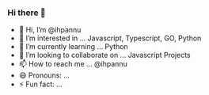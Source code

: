 ### Hi there 👋

<!--
**ihpannu/ihpannu** is a ✨ _special_ ✨ repository because its `README.md` (this file) appears on your GitHub profile.
-->

- 👋 Hi, I’m @ihpannu
- 👀 I’m interested in ... Javascript, Typescript, GO, Python
- 🌱 I’m currently learning ... Python
- 💞️ I’m looking to collaborate on ... Javascript Projects
- 📫 How to reach me ... @ihpannu
- 😄 Pronouns: ...
- ⚡ Fun fact: ...

